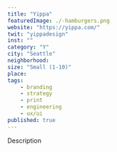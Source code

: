 ```yaml
---
title: "Yippa"
featuredImage: ./-hamburgers.png
website: "https://yippa.com/"
twit: "yippadesign"
inst: ""
category: "Y"
city: "Seattle"
neighborhood:
size: "Small (1-10)"
place: 
tags:
    - branding
    - strategy
    - print
    - engineering
    - ux/ui
published: true
---
```


Description
